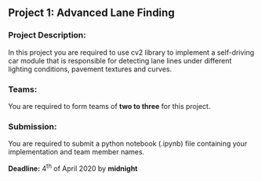 ## Project 1: Advanced Lane Finding

### Project Description:
In this project you are required to use cv2 library to implement a self-driving car module that is responsible for detecting lane lines under different lighting conditions, pavement textures and curves.


### Teams:
You are required to form teams of **two to three** for this project.

### Submission:

You are required to submit a python notebook (.ipynb) file containing your implementation and team member names.

**Deadline:** 4<sup>th</sup> of April 2020 by **midnight**